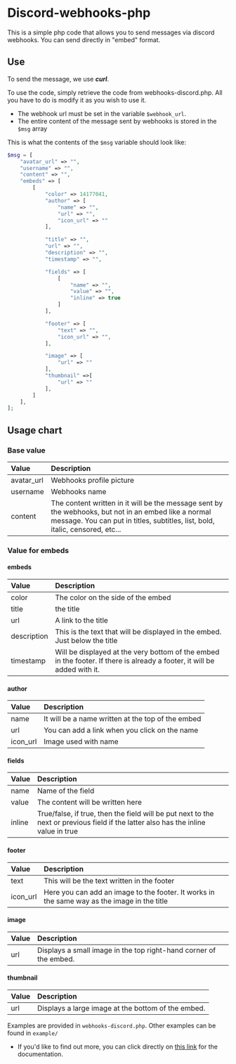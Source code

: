 # Discord-webhooks-php
This is a simple php code that allows you to send messages via discord webhooks. You can send directly in "embed" format.

## Use
To send the message, we use ***curl***. 

To use the code, simply retrieve the code from webhooks-discord.php. All you have to do is modify it as you wish to use it.

- The webhook url must be set in the variable ``$webhook_url``.
- The entire content of the message sent by webhooks is stored in the ``$msg`` array

This is what the contents of the ``$msg`` variable should look like:
```php
$msg = [
    "avatar_url" => "",
    "username" => "",
    "content" => "",
    "embeds" => [
        [
            "color" => 14177041,
            "author" => [
                "name" => "",
                "url" => "",
                "icon_url" => ""
            ],

            "title" => "",
            "url" => "",
            "description" => "",
            "timestamp" => "",

            "fields" => [
                [
                    "name" => "",
                    "value" => "",
                    "inline" => true
                ]
            ],

            "footer" => [
                "text" => "",
                "icon_url" => "",
            ],

            "image" => [
                "url" => ""
            ],
            "thumbnail" =>[
                "url" => ""
            ],
        ]
    ],
];
```



## Usage chart
### Base value
|Value|Description|
|:----|:----------|
|avatar_url|Webhooks profile picture|
|username|Webhooks name|
|content|The content written in it will be the message sent by the webhooks, but not in an embed like a normal message. You can put in titles, subtitles, list, bold, italic, censored, etc...|

### Value for embeds
#### embeds
|Value|Description|
|:----|:----------|
|color|The color on the side of the embed|
|title|the title|
|url|A link to the title|
|description|This is the text that will be displayed in the embed. Just below the title|
|timestamp|Will be displayed at the very bottom of the embed in the footer. If there is already a footer, it will be added with it.|

#### author
|Value|Description|
|:----|:----------|
|name|It will be a name written at the top of the embed|
|url|You can add a link when you click on the name|
|icon_url|Image used with name|


#### fields
|Value|Description|
|:----|:----------|
|name|Name of the field|
|value|The content will be written here|
|inline|True/false, if true, then the field will be put next to the next or previous field if the latter also has the inline value in true|

#### footer
|Value|Description|
|:----|:----------|
|text|This will be the text written in the footer|
|icon_url|Here you can add an image to the footer. It works in the same way as the image in the title|

#### image
|Value|Description|
|:----|:----------|
|url|Displays a small image in the top right-hand corner of the embed.|

#### thumbnail
|Value|Description|
|:----|:----------|
|url|Displays a large image at the bottom of the embed.|

Examples are provided in ``webhooks-discord.php``. Other examples can be found in ``example/``

- If you'd like to find out more, you can click directly on [this link](https://birdie0.github.io/discord-webhooks-guide/examples/spotify.html) for the documentation.